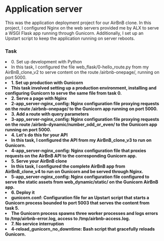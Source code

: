 <h1>Application server</h1>

<p>This was the application deployment project for our AirBnB clone. In this project, I configured Nginx on the web servers provided me by ALX to serve a WSGI Flask app running through Gunicorn. Additionally, I set up an Upstart script to keep the application running on server reboots.</p>
<h3>Task</h3>
<li>0. Set up development with Python</li>
   <li>In this task, I configured the file web_flask/0-hello_route.py from my AirBnB_clone_v2 to serve content on the route /airbnb-onepage/, running on port 5000.</li>
<li><b>1. Set up production with Gunicorn</li>
   <li>This task involved setting up a production environment, installing and configuring Gunicorn to serve the same file from task 0.</li>
<li><b>2. Serve a page with Nginx</li>
   <li>2-app_server-nginx_config: Nginx configuration file proxying requests on the route /airbnb-onepage/ to the Gunicorn app running on port 5000.</li>
<li><b>3. Add a route with query parameters</li>
   <li>3-app_server-nginx_config: Nginx configuration file proxying requests on the route /airbnb-dynamic/number_odd_or_even/<int: num> to the Gunicorn app running on port 5000.</li>
<li><b>4. Let's do this for your API</li>
   <li>In this task, I configured the API from my AirBnB_clone_v3 to run on Gunicorn.</li>
   <li>4-app_server-nginx_config: Nginx configuration file that proxies requests on the AirBnB API to the corresponding Gunicorn app.</li>
<li><b>5. Serve your AirBnB clone</li>
   <li>In this task, I configured the complete AirBnB app from AirBnB_clone_v4 to run on Gunicorn and be served through Nginx.</li>
   <li>5-app_server-nginx_config: Nginx configuration file configured to serve the static assets from web_dynamic/static/ on the Gunicorn AirBnB app.</li>
<li><b>6. Deploy it</li>
   <li>gunicorn.conf: Configuration file for an Upstart script that starts a Gunicorn process bounded to port 5003 that serves the content from task 5.</li>
   <li>The Gunicorn process spawns three worker processes and logs errors to /tmp/airbnb-error.log, access to /tmp/airbnb-access.log.</li>
<li><b>7. No service interruption</li>
   <li>4-reload_gunicorn_no_downtime: Bash script that gracefully reloads Gunicorn.</li> 
